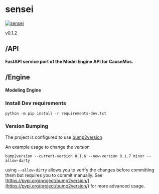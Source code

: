 # sensei
[![sensei](https://github.com/dojo-modeling/sensei/actions/workflows/docker-publish.yaml/badge.svg)](https://github.com/dojo-modeling/sensei/actions/workflows/docker-publish.yaml)

v0.1.2

## /API

#### FastAPI service port of the Model Engine API for CauseMos.

## /Engine

#### Modeling Engine




### Install Dev requirements

`python -m pip install -r requirements-dev.txt`



### Version Bumping

The project is configured to use [bump2version](https://github.com/c4urself/bump2version)

An example usage to change the version

```
bump2version --current-version 0.1.6 --new-version 0.1.7 minor --allow-dirty
```

using `--allow-dirty` allows you to verify the changes before committing them but requires you to commit manually.
See [https://pypi.org/project/bump2version/](https://pypi.org/project/bump2version/) for more advanced usage.
